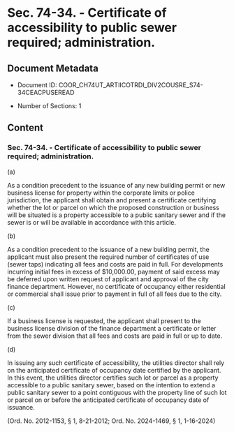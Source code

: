 # Sec. 74-34. - Certificate of accessibility to public sewer required; administration.

## Document Metadata

- Document ID: COOR_CH74UT_ARTIICOTRDI_DIV2COUSRE_S74-34CEACPUSEREAD

- Number of Sections: 1


## Content

### Sec. 74-34. - Certificate of accessibility to public sewer required; administration.

(a)


As a condition precedent to the issuance of any new building permit or new business
license for property within the corporate limits or police jurisdiction, the applicant
shall obtain and present a certificate certifying whether the lot or parcel on which
the proposed construction or business will be situated is a property accessible to
a public sanitary sewer and if the sewer is or will be available in accordance with
this article.


(b)


As a condition precedent to the issuance of a new building permit, the applicant must
also present the required number of certificates of use (sewer taps) indicating all
fees and costs are paid in full. For developments incurring initial fees in excess
of $10,000.00, payment of said excess may be deferred upon written request of applicant
and approval of the city finance department. However, no certificate of occupancy
either residential or commercial shall issue prior to payment in full of all fees
due to the city.


(c)


If a business license is requested, the applicant shall present to the business license
division of the finance department a certificate or letter from the sewer division
that all fees and costs are paid in full or up to date.


(d)


In issuing any such certificate of accessibility, the utilities director shall rely
on the anticipated certificate of occupancy date certified by the applicant. In this
event, the utilities director certifies such lot or parcel as a property accessible
to a public sanitary sewer, based on the intention to extend a public sanitary sewer
to a point contiguous with the property line of such lot or parcel on or before the
anticipated certificate of occupancy date of issuance.


(Ord. No. 2012-1153, § 1, 8-21-2012; Ord. No. 2024-1469, § 1, 1-16-2024)

